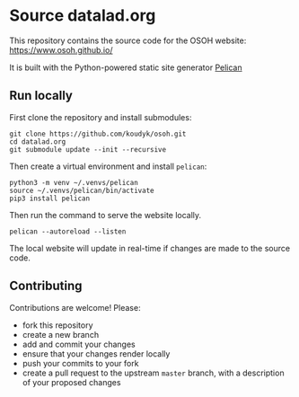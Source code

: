 # Source datalad.org

This repository contains the source code for the OSOH website: https://www.osoh.github.io/

It is built with the Python-powered static site generator [Pelican](https://getpelican.com/)


## Run locally

First clone the repository and install submodules:

```
git clone https://github.com/koudyk/osoh.git
cd datalad.org
git submodule update --init --recursive
```

Then create a virtual environment and install `pelican`:

```
python3 -m venv ~/.venvs/pelican
source ~/.venvs/pelican/bin/activate
pip3 install pelican
```

Then run the command to serve the website locally.
```
pelican --autoreload --listen
```

The local website will update in real-time if changes are made to the source code.


## Contributing

Contributions are welcome! Please:
- fork this repository
- create a new branch
- add and commit your changes
- ensure that your changes render locally
- push your commits to your fork
- create a pull request to the upstream `master` branch, with a description of your proposed changes